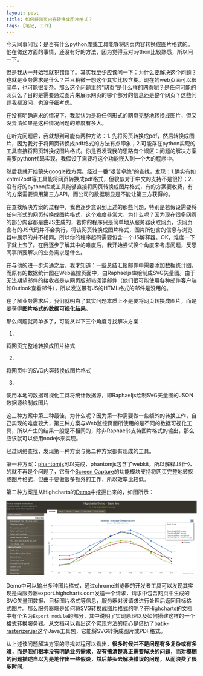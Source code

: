 ```yaml
---
layout: post
title: 如何将网页内容转换成图片格式？
tags: [笔记, 工作]
---
```


今天同事问我：是否有什么python库或工具能够将网页内容转换成图片格式的。他在做这方面的事情，还没有好的方法，因为觉得我对python比较熟悉，所以问一下。

但是我从一开始我就犯错误了。其实我至少应该问一下：为什么要解决这个问题？也就是业务需求是什么？并且稍微一想这个其实比较含糊。现在的web页面可以很简单，也可能很复杂。那么这个问题里的“网页”是什么样的网页呢？是任何可能的网页么？目的是需要通过图片来展示网页的哪个部分的信息还是整个网页？这些问题我都没问，也没仔细考虑。

在没有明确需求的情况下，我就认为是将任何形式的网页完整地转换成图片，但又没弄清如果是这种情况问题的难度有多大。

在听完问题后，我就想到可能有两种方法：1. 先将网页转换成pdf，然后转换成图片，因为我对于将网页转换成pdf格式的方法有点印象；2.可能存在python实现的工具直接将网页转换成图片格式。你是否发现我的思路有个误区：问题的解决方案需要python代码实现，我假设了需要将这个功能嵌入到一个大的程序中。

然后我就开始蒙头google找方案。经过一番“艰苦卓绝”的查找，发现：1.确实有如xhtml2pdf等工具能将网页转换成pdf格式，但貌似对于中文的支持不是很好；2.没有好的python库或工具能够直接将网页转换成图片格式，有的方案要收费，有的方案需要调用第三方API，而公司的数据明显是不能让第三方获得的。

在查找解决方案的过程中，我也逐步意识到上述的那些问题，特别是若假设需要将任何形式的网页转换成图片格式，这个难度非常大，为什么呢？因为现在很多网页的部分内容都是由JS生成的，若你的程序只是简单地从服务器获取网页，该网页含有的JS代码并不会执行，将该网页转换成图片格式，图片所包含的信息与浏览器中展示的并不相同。所以你的程序起码需要包含一个JS解释器。OK，难度一下子就上去了。在我逐步了解其中的难度后，我开始尝试换个角度来考虑问题，反思同事所要解决的业务需求是什么。

在与他的进一步沟通之后，我才知道：一些总结汇报邮件中需要添加数据统计图，而原有的数据统计图在Web监控页面中，由Raphaeljs库绘制成SVG矢量图。由于无法期望邮件的接收者是从网页版邮箱阅读邮件（他们很可能使用各种邮件客户端如Outlook查看邮件），所以发送带有JS的HTML格式的邮件是没用的。

在了解业务需求后，我们就明白了其实问题本质上不是要将网页转换成图片，而是要获得**图片格式的数据可视化结果**。

那么问题就简单多了，可能从以下三个角度寻找解决方案：

1.
将网页完整地转换成图片格式

2.
将网页中的SVG内容转换成图片格式

3.
使用本地的数据可视化工具将统计数据源，即Raphaeljs绘制SVG矢量图的JSON数据源绘制成图片

这三种方案中第二种最佳，为什么呢？因为第一种需要做一些额外的转换工作，自己实现的难度较大，第三种方案与Web监控页面所使用的是不同的数据可视化工具，所以产生的结果一般是不相同的，除非Raphaeljs支持图片格式的输出，那么应该就可以使用nodejs来实现。

经过网络查找，发现第一种方案与第二种方案都有现成的工具。

第一种方案：[phantomjs](https://github.com/ariya/phantomjs)可以完成，phantomjs包含了webkit，所以解释JS什么的就不再是个问题了，它有个[Screen Capture](https://github.com/ariya/phantomjs/wiki/Screen-Capture)的功能模块支持将网页完整地转换成图片格式，但由于要做很多额外的工作，所以效率比较低。

第二种方案是从Highcharts的[Demo](http://www.highcharts.com/demo/)中挖掘出来的，如图所示：

<img src="/assets/pics/highchartjsdemo.png" alt="highchartjs_demo">

Demo中可以输出多种图片格式，通过chrome浏览器的开发者工具可以发现其实现是向服务器export.highcharts.com发送一个请求，请求中包含网页中生成的SVG矢量图数据、目标图片格式等信息，服务器对该请求进行处理后返回目标格式图片。那么服务器端是如何将SVG转换成图片格式的呢？在Highcharts的[文档](http://docs.highcharts.com/)中有个名为`Export module`的部分，其中说明了实现原理以及如何搭建这样的一个格式转换服务器。从文档可以看出这个实现方法的核心是借助了[batik-rasterizer.jar](http://xmlgraphics.apache.org/batik/tools/rasterizer.html)这个Java工具包，它能将SVG转换成图片或PDF格式。

从上述该问题解决方案的寻找过程可以看出，**很多时候并不是问题有多复杂或有多难，而是我们根本没有明确业务需求，没有搞清楚真正需要解决的问题，而对模糊的问题描述自以为是地作出一些假设，然后蒙头去解决错误的问题，从而浪费了很多时间**。
